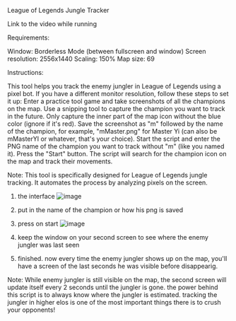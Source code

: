 
League of Legends Jungle Tracker

Link to the video while running

Requirements:

Window: Borderless Mode (between fullscreen and window)
Screen resolution: 2556x1440
Scaling: 150%
Map size: 69


Instructions:

This tool helps you track the enemy jungler in League of Legends using a pixel bot.
If you have a different monitor resolution, follow these steps to set it up:
Enter a practice tool game and take screenshots of all the champions on the map.
Use a snipping tool to capture the champion you want to track in the future.
Only capture the inner part of the map icon without the blue color (ignore if it's red).
Save the screenshot as "m" followed by the name of the champion, for example, "mMaster.png" for Master Yi (can also be mMasterYI or whatever, that's your choice).
Start the script and enter the PNG name of the champion you want to track without "m" (like you named it).
Press the "Start" button.
The script will search for the champion icon on the map and track their movements.

Note: This tool is specifically designed for League of Legends jungle tracking. It automates the process by analyzing pixels on the screen.


1. the interface
![image](https://github.com/DictatorKev/League-of-Legends-Jungle-Tracker/assets/103073906/eab96a68-04e8-44c2-8180-7980f4500c25)

2. put in the name of the champion or how his png is saved
3. press on start
![image](https://github.com/DictatorKev/League-of-Legends-Jungle-Tracker/assets/103073906/8a58ff5c-833d-4a7a-862b-92d1f1248a63)

4. keep the window on your second screen to see where the enemy jungler was last seen

5. finished. now every time the enemy jungler shows up on the map, you'll have a screen of the last seconds he was visible before disappearig.




Note:
While enemy jungler is still visible on the map, the second screen will update itself every 2 seconds until the jungler is gone. the power behind this script is to always know where the jungler is estimated.
tracking the jungler in higher elos is one of the most important things there is to crush your opponents!

